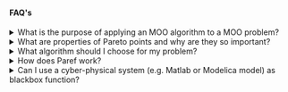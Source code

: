 #### FAQ's

<details>
  <summary>What is the purpose of applying an MOO algorithm to a MOO problem?</summary>

In MOO problems we commonly consider a [blackbox function](https://en.wikipedia.org/wiki/Black_box) with multiple conflicting
targets.
We are interested in its [Pareto front](https://en.wikipedia.org/wiki/Pareto_front) representing the
optimal trade-offs of the (conflicting) objectives.
Since the function of interest is a *blackbox* function, determining the whole Pareto front
is not possible in general.
Instead, we apply an MOO algorithm in order to iteratively determine a finite subset of the Pareto front
of the blackbox function.

</details>

<details>
  <summary>What are properties of Pareto points and why are they so important?</summary>
After each MOO, the user evaluates the output against his or her preference for certain Pareto points.
For example, the user may prioritise some objectives over others and accordingly prefer Pareto
points that reflect this preference. Any such preference is a property of the Pareto points.

Especially for expensive blackbox functions, the user wants to have as few evaluations of the blackbox function
as possible and at the same time the best possible Pareto points with respect to his preferences.
Evaluating other Pareto points would only waste valuable resources.
An MOO algorithm that explicitly targets only Pareto points with these characteristics is, by its nature,
inherently the best fit for the user's problem. This is what we call a problem tailored MOO algorithm and
what Paref provides.
</details>

<details>
  <summary>What algorithm should I choose for my problem?</summary>

As each algorithm targets different properties of the Pareto points,
you should choose the algorithm that best fits your preference.
As a starting point you could answer the following questions:

- Do you want as many Pareto points as possible or are you only interested in a (couple of) Pareto point(s)?
- Do you have a preference for some objectives?
- Do you first want to have a rough idea of the Pareto front?

Based on those answers you may have a look at [Paref's algorithms](./moo-algorithms.md)
and choose the one that fits your preference best.

A good initial algorithm is the ``ExpressSearch.minimal_search`` algorithm, which provides a rough idea of
the Pareto front. Then, the ``Info``class provides information about the Pareto front which help you guide the further
optimization process.

</details>

<details>
  <summary>How does Paref work?</summary>

We refer to [the basics](./basics.md) for the general workflow of Paref.
Paref's algorithm are all constructed as follows:

1. A [GPR](https://en.wikipedia.org/wiki/Gaussian_process_regression) is fitted to the evaluations of the blackbox function.
2. The (expensive) blackbox function is replaced by the (cheap) GPR.
3. The concatination of the GPR with some [Pareto reflection](./reflections.md) is optimized.

At the core, Pareto reflections are the mathematical concept that allows us to construct MOO algorithms targeting
certain properties of Pareto points.
See [here](https://papers.ssrn.com/sol3/papers.cfm?abstract_id=4668407) for
the mathematical background of Pareto reflections.

</details>

<details>
  <summary>Can I use a cyber-physical system (e.g. Matlab or Modelica model) as blackbox function?</summary>

Yes. Paref is well suited for this purpose, and was successfully applied in the past.
However, Paref does not currently provide a direct interface to these systems. You have to implement it yourself.
We are currently working on that issue.

</details>

